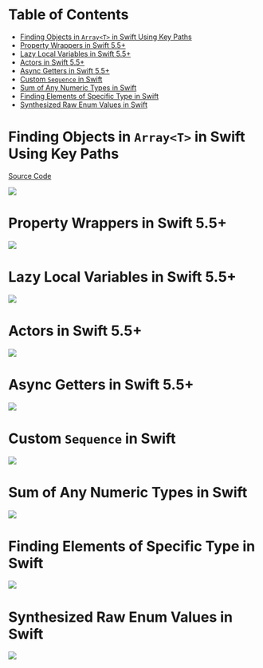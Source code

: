 # Table of Contents

* [Finding Objects in `Array<T>` in Swift Using Key Paths](#finding-objects-in-arrayt-in-swift-using-key-paths)
* [Property Wrappers in Swift 5.5+](#property-wrappers-in-swift-55)
* [Lazy Local Variables in Swift 5.5+](#lazy-local-variables-in-swift-55)
* [Actors in Swift 5.5+](#actors-in-swift-55)
* [Async Getters in Swift 5.5+](#async-getters-in-swift-55)
* [Custom `Sequence` in Swift](#custom-sequence-in-swift)
* [Sum of Any Numeric Types in Swift](#sum-of-any-numeric-types-in-swift)
* [Finding Elements of Specific Type in Swift](#finding-elements-of-specific-type-in-swift)
* [Synthesized Raw Enum Values in Swift](#synthesized-raw-enum-values-in-swift)

# Finding Objects in `Array<T>` in Swift Using Key Paths

[Source Code](source/finding-objects-in-arrayt-in-swift-using-key-paths.swift)

![](images/finding-objects-in-arrayt-in-swift-using-key-paths.jpg)

# Property Wrappers in Swift 5.5+

![](images/property-wrappers-in-swift-5-5.jpg)

# Lazy Local Variables in Swift 5.5+

![](images/lazy-local-variables-in-swift-5-5.jpg)

# Actors in Swift 5.5+

![](images/actors-in-swift-5-5.jpg)

# Async Getters in Swift 5.5+

![](images/async-getters-in-swift-5-5.jpg)

# Custom `Sequence` in Swift

![](images/custom-sequence-in-swift.jpg)

# Sum of Any Numeric Types in Swift

![](images/sum-of-any-numeric-types-in-swift.jpg)

# Finding Elements of Specific Type in Swift

![](images/finding-elements-of-specific-type-in-swift.jpg)

# Synthesized Raw Enum Values in Swift

![](images/synthesized-raw-enum-values-in-swift.jpg)

